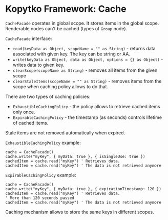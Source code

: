 # Kopytko Framework: Cache

`CacheFacade` operates in global scope.
It stores items in the global scope.
Renderable nodes can't be cached (types of `Group` node).

`CacheFacade` interface:
- `read(keyData as Object, scopeName = "" as String)` - returns data associated with given key. The key can be string or AA.
- `write(keyData as Object, data as Object, options = {} as Object)` - writes data to given key.
- `clearScope(scopeName as String)` - removes all items from the given scope
- `clearStaleItems(scopeName = "" as String)` - removes items from the scope when caching policy allows to do that.

There are two types of caching policies:
- `ExhaustibleCachingPolicy` - the policy allows to retrieve cached items only once.
- `ExpirableCachingPolicy` - the timestamp (as seconds) controls lifetime of cached items.

Stale items are not removed automatically when expired.

`ExhaustibleCachingPolicy` example:
```brightscript
cache = CacheFacade()
cache.write("myKey", { myData: true }, { isSingleUse: true })
cachedItem = cache.read("myKey") ' Retrieves data.
cachedItem = cache.read("myKey") ' The data is not retrieved anymore
```

`ExpirableCachingPolicy` example:
```brightscript
cache = CacheFacade()
cache.write("myKey", { myData: true }, { expirationTimestamp: 120 })
cachedItem = cache.read("myKey") ' Retrieves data.
' More than 120 seconds passed
cachedItem = cache.read("myKey") ' The data is not retrieved anymore
```

Caching mechanism allows to store the same keys in different scopes.
